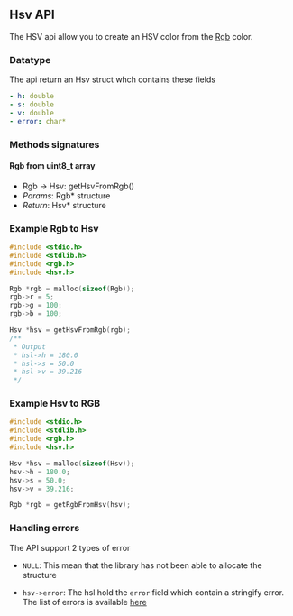## Hsv API

The HSV api allow you to create an HSV color from the [Rgb](rgb.md) color.

### Datatype

The api return an Hsv struct whch contains these fields

```yaml
- h: double
- s: double
- v: double
- error: char*
```

### Methods signatures

#### Rgb from uint8_t array

- Rgb -> Hsv: getHsvFromRgb()
- *Params*: Rgb* structure
- *Return*: Hsv* structure

### Example Rgb to Hsv

```c
#include <stdio.h>
#include <stdlib.h>
#include <rgb.h>
#include <hsv.h>

Rgb *rgb = malloc(sizeof(Rgb));
rgb->r = 5;
rgb->g = 100;
rgb->b = 100;

Hsv *hsv = getHsvFromRgb(rgb);
/**
 * Output
 * hsl->h = 180.0
 * hsl->s = 50.0
 * hsl->v = 39.216
 */
```

### Example Hsv to RGB

```c
#include <stdio.h>
#include <stdlib.h>
#include <rgb.h>
#include <hsv.h>

Hsv *hsv = malloc(sizeof(Hsv));
hsv->h = 180.0;
hsv->s = 50.0;
hsv->v = 39.216;

Rgb *rgb = getRgbFromHsv(hsv);
```

### Handling errors

The API support 2 types of error

- ```NULL```: This mean that the library has not been able to allocate the structure

- ```hsv->error```: The hsl hold the ```error``` field which contain a stringify error. The list of errors is available [here](../errors.md)

